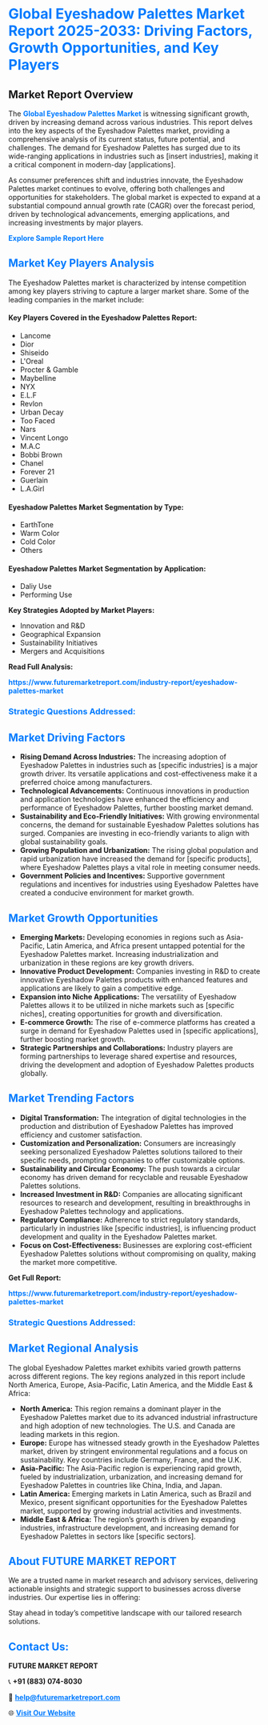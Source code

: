 <h1 style="color: #007BFF;">Global Eyeshadow Palettes Market Report 2025-2033: Driving Factors, Growth Opportunities, and Key Players</h1>

<section id="overview">
<h2>Market Report Overview</h2>
<p>The <a href="https://www.futuremarketreport.com/industry-report/eyeshadow-palettes-market" style="color: #007BFF; text-decoration: none;"><strong>Global Eyeshadow Palettes Market</strong></a> is witnessing significant growth, driven by increasing demand across various industries. This report delves into the key aspects of the Eyeshadow Palettes market, providing a comprehensive analysis of its current status, future potential, and challenges. The demand for Eyeshadow Palettes has surged due to its wide-ranging applications in industries such as [insert industries], making it a critical component in modern-day [applications].</p>
<p>As consumer preferences shift and industries innovate, the Eyeshadow Palettes market continues to evolve, offering both challenges and opportunities for stakeholders. The global market is expected to expand at a substantial compound annual growth rate (CAGR) over the forecast period, driven by technological advancements, emerging applications, and increasing investments by major players.</p>
</section>

<section id="overview">
<p><a href="https://www.futuremarketreport.com/request-sample/reportId=62335" style="color: #007BFF; text-decoration: none;"><strong>Explore Sample Report Here</strong></a></p>
</section>

<section id="key-players">
<h2 style="color: #007BFF;">Market Key Players Analysis</h2>
<p>The Eyeshadow Palettes market is characterized by intense competition among key players striving to capture a larger market share. Some of the leading companies in the market include:</p>
<h4>Key Players Covered in the Eyeshadow Palettes Report:</h4>
<ul><li>Lancome</li><li>Dior</li><li>Shiseido</li><li>L&#039;Oreal</li><li>Procter &amp; Gamble</li><li>Maybelline</li><li>NYX</li><li>E.L.F</li><li>Revlon</li><li>Urban Decay</li><li>Too Faced</li><li>Nars</li><li>Vincent Longo</li><li>M.A.C</li><li>Bobbi Brown</li><li>Chanel</li><li>Forever 21</li><li>Guerlain</li><li>L.A.Girl</li></ul>
<h4>Eyeshadow Palettes Market Segmentation by Type:</h4>
<ul><li>EarthTone</li><li>Warm Color</li><li>Cold Color</li><li>Others</li></ul>

<h4>Eyeshadow Palettes Market Segmentation by Application:</h4>
<ul><li>Daliy Use</li><li>Performing Use</li></ul>
<p><strong>Key Strategies Adopted by Market Players:</strong></p>
<ul>
<li>Innovation and R&D</li>
<li>Geographical Expansion</li>
<li>Sustainability Initiatives</li>
<li>Mergers and Acquisitions</li>
</ul>
</section>

<section>
<p><strong>Read Full Analysis: </strong></p><a href="https://www.futuremarketreport.com/industry-report/eyeshadow-palettes-market" style="color: #007BFF; text-decoration: none;"><strong>https://www.futuremarketreport.com/industry-report/eyeshadow-palettes-market</strong></a>
<h3 style="color: #007BFF;">Strategic Questions Addressed:</h3>
</section>

<section id="driving-factors">
<h2 style="color: #007BFF;">Market Driving Factors</h2>
<ul>
<li><strong>Rising Demand Across Industries:</strong> The increasing adoption of Eyeshadow Palettes in industries such as [specific industries] is a major growth driver. Its versatile applications and cost-effectiveness make it a preferred choice among manufacturers.</li>
<li><strong>Technological Advancements:</strong> Continuous innovations in production and application technologies have enhanced the efficiency and performance of Eyeshadow Palettes, further boosting market demand.</li>
<li><strong>Sustainability and Eco-Friendly Initiatives:</strong> With growing environmental concerns, the demand for sustainable Eyeshadow Palettes solutions has surged. Companies are investing in eco-friendly variants to align with global sustainability goals.</li>
<li><strong>Growing Population and Urbanization:</strong> The rising global population and rapid urbanization have increased the demand for [specific products], where Eyeshadow Palettes plays a vital role in meeting consumer needs.</li>
<li><strong>Government Policies and Incentives:</strong> Supportive government regulations and incentives for industries using Eyeshadow Palettes have created a conducive environment for market growth.</li>
</ul>
</section>

<section id="growth-opportunities">
<h2 style="color: #007BFF;">Market Growth Opportunities</h2>
<ul>
<li><strong>Emerging Markets:</strong> Developing economies in regions such as Asia-Pacific, Latin America, and Africa present untapped potential for the Eyeshadow Palettes market. Increasing industrialization and urbanization in these regions are key growth drivers.</li>
<li><strong>Innovative Product Development:</strong> Companies investing in R&D to create innovative Eyeshadow Palettes products with enhanced features and applications are likely to gain a competitive edge.</li>
<li><strong>Expansion into Niche Applications:</strong> The versatility of Eyeshadow Palettes allows it to be utilized in niche markets such as [specific niches], creating opportunities for growth and diversification.</li>
<li><strong>E-commerce Growth:</strong> The rise of e-commerce platforms has created a surge in demand for Eyeshadow Palettes used in [specific applications], further boosting market growth.</li>
<li><strong>Strategic Partnerships and Collaborations:</strong> Industry players are forming partnerships to leverage shared expertise and resources, driving the development and adoption of Eyeshadow Palettes products globally.</li>
</ul>
</section>

<section id="trending-factors">
<h2 style="color: #007BFF;">Market Trending Factors</h2>
<ul>
<li><strong>Digital Transformation:</strong> The integration of digital technologies in the production and distribution of Eyeshadow Palettes has improved efficiency and customer satisfaction.</li>
<li><strong>Customization and Personalization:</strong> Consumers are increasingly seeking personalized Eyeshadow Palettes solutions tailored to their specific needs, prompting companies to offer customizable options.</li>
<li><strong>Sustainability and Circular Economy:</strong> The push towards a circular economy has driven demand for recyclable and reusable Eyeshadow Palettes solutions.</li>
<li><strong>Increased Investment in R&D:</strong> Companies are allocating significant resources to research and development, resulting in breakthroughs in Eyeshadow Palettes technology and applications.</li>
<li><strong>Regulatory Compliance:</strong> Adherence to strict regulatory standards, particularly in industries like [specific industries], is influencing product development and quality in the Eyeshadow Palettes market.</li>
<li><strong>Focus on Cost-Effectiveness:</strong> Businesses are exploring cost-efficient Eyeshadow Palettes solutions without compromising on quality, making the market more competitive.</li>
</ul>
</section>

<section>
<p><strong>Get Full Report: </strong></p><a href="https://www.futuremarketreport.com/industry-report/eyeshadow-palettes-market" style="color: #007BFF; text-decoration: none;"><strong>https://www.futuremarketreport.com/industry-report/eyeshadow-palettes-market</strong></a>
<h3 style="color: #007BFF;">Strategic Questions Addressed:</h3>
</section>


<section id="regional-analysis">
<h2 style="color: #007BFF;">Market Regional Analysis</h2>
<p>The global Eyeshadow Palettes market exhibits varied growth patterns across different regions. The key regions analyzed in this report include North America, Europe, Asia-Pacific, Latin America, and the Middle East & Africa:</p>
<ul>
<li><strong>North America:</strong> This region remains a dominant player in the Eyeshadow Palettes market due to its advanced industrial infrastructure and high adoption of new technologies. The U.S. and Canada are leading markets in this region.</li>
<li><strong>Europe:</strong> Europe has witnessed steady growth in the Eyeshadow Palettes market, driven by stringent environmental regulations and a focus on sustainability. Key countries include Germany, France, and the U.K.</li>
<li><strong>Asia-Pacific:</strong> The Asia-Pacific region is experiencing rapid growth, fueled by industrialization, urbanization, and increasing demand for Eyeshadow Palettes in countries like China, India, and Japan.</li>
<li><strong>Latin America:</strong> Emerging markets in Latin America, such as Brazil and Mexico, present significant opportunities for the Eyeshadow Palettes market, supported by growing industrial activities and investments.</li>
<li><strong>Middle East & Africa:</strong> The region’s growth is driven by expanding industries, infrastructure development, and increasing demand for Eyeshadow Palettes in sectors like [specific sectors].</li>
</ul>
</section>

<footer>
<h2 style="color: #007BFF;">About FUTURE MARKET REPORT</h2>
<p>We are a trusted name in market research and advisory services, delivering actionable insights and strategic support to businesses across diverse industries. Our expertise lies in offering:</p>

<p>Stay ahead in today’s competitive landscape with our tailored research solutions.</p>

<h2 style="color: #007BFF;">Contact Us:</h2>
<p><strong>FUTURE MARKET REPORT</strong></p>
<p>📞 <strong>+91 (883) 074-8030</strong></p>
<p>📧 <strong><a href="mailto:help@futuremarketreport.com" style="color: #007BFF;">help@futuremarketreport.com</a></strong></p>
<p>🌐 <strong><a href="https://www.futuremarketreport.com/" style="color: #007BFF;">Visit Our Website</a></strong></p>
</footer>